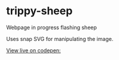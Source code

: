 # trippy-sheep
Webpage in progress flashing sheep

Uses snap SVG for manipulating the image.

[View live on codepen:](http://codepen.io/arapawa/pen/xZYygw)
